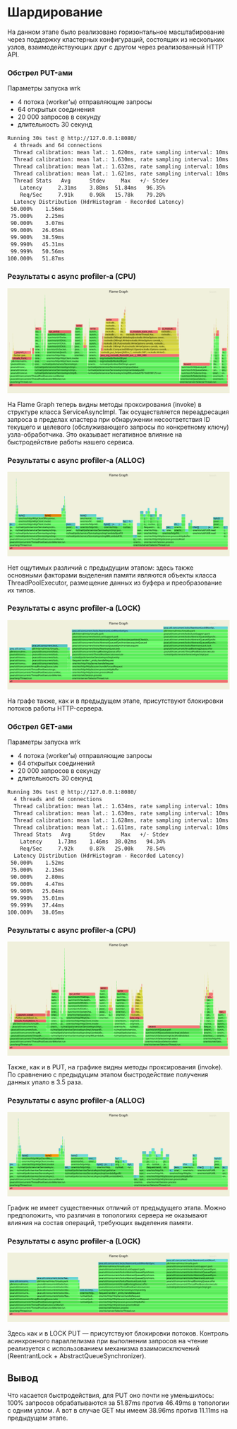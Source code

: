# Шардирование

На данном этапе было реализовано горизонтальное масштабирование через поддержку кластерных конфигураций, состоящих из нескольких узлов, взаимодействующих друг с другом через реализованный HTTP API.

### Обстрел PUT-ами

Параметры запуска wrk
- 4 потока (worker'ы) отправляющие запросы
- 64 открытых соединения
- 20 000 запросов в секунду
- длительность 30 секунд

```text
Running 30s test @ http://127.0.0.1:8080/
  4 threads and 64 connections
  Thread calibration: mean lat.: 1.620ms, rate sampling interval: 10ms
  Thread calibration: mean lat.: 1.630ms, rate sampling interval: 10ms
  Thread calibration: mean lat.: 1.632ms, rate sampling interval: 10ms
  Thread calibration: mean lat.: 1.621ms, rate sampling interval: 10ms
  Thread Stats   Avg      Stdev     Max   +/- Stdev
    Latency     2.31ms    3.88ms  51.84ms   96.35%
    Req/Sec     7.91k     0.98k   15.78k    79.28%
  Latency Distribution (HdrHistogram - Recorded Latency)
 50.000%    1.56ms
 75.000%    2.25ms
 90.000%    3.07ms
 99.000%   26.05ms
 99.900%   38.59ms
 99.990%   45.31ms
 99.999%   50.56ms
100.000%   51.87ms 
```

### Результаты с async profiler-а (CPU)
![Результаты с async profiler-а (CPU)](assets/stage_4/async_cpu_put.svg)

На Flame Graph теперь видны методы проксирования (invoke) в структуре класса ServiceAsyncImpl. Так осуществляется переадресация запроса в пределах кластера при обнаружении несоответствия ID текущего и целевого (обслуживающего запросы по конкретному ключу) узла-обработчика. Это оказывает негативное влияние на быстродействие работы нашего сервиса.

### Результаты с async profiler-а (ALLOC)
![Результаты с async profiler-а (ALLOC)](assets/stage_4/async_alloc_put.svg)

Нет ощутимых различий с предыдущим этапом: здесь также основными факторами выделения памяти являются объекты класса ThreadPoolExecutor, размещение данных из буфера и преобразование их типов.

### Результаты с async profiler-a (LOCK)

![Результаты с async profiler-a (LOCK)](assets/stage_4/async_lock_put.svg)

На графе также, как и в предыдущем этапе, присутствуют блокировки потоков работы HTTP-сервера. 

### Обстрел GET-ами

Параметры запуска wrk
- 4 потока (worker'ы) отправляющие запросы
- 64 открытых соединений
- 20 000 запросов в секунду
- длительность 30 секунд

```text
Running 30s test @ http://127.0.0.1:8080/
  4 threads and 64 connections
  Thread calibration: mean lat.: 1.634ms, rate sampling interval: 10ms
  Thread calibration: mean lat.: 1.630ms, rate sampling interval: 10ms
  Thread calibration: mean lat.: 1.628ms, rate sampling interval: 10ms
  Thread calibration: mean lat.: 1.611ms, rate sampling interval: 10ms
  Thread Stats   Avg      Stdev     Max   +/- Stdev
    Latency     1.73ms    1.46ms  38.02ms   94.34%
    Req/Sec     7.92k     0.87k   25.00k    78.54%
  Latency Distribution (HdrHistogram - Recorded Latency)
 50.000%    1.52ms
 75.000%    2.15ms
 90.000%    2.80ms
 99.000%    4.47ms
 99.900%   25.04ms
 99.990%   35.01ms
 99.999%   37.44ms
100.000%   38.05ms
```

### Результаты с async profiler-а (CPU)
![Результаты с async profiler-а (CPU)](assets/stage_4/async_cpu_get.svg)

Также, как и в PUT, на графике видны методы проксирования (invoke). По сравнению с предыдущим этапом быстродействие получения данных упало в 3.5 раза.

### Результаты с async profiler-а (ALLOC)
![Результаты с async profiler-а (ALLOC)](assets/stage_4/async_alloc_get.svg)

График не имеет существенных отличий от предыдущего этапа. Можно предположить, что различия в топологиях сервера не оказывают влияния на состав операций, требующих выделения памяти.

### Результаты с async profiler-a (LOCK)

![Результаты с async profiler-a (LOCK)](assets/stage_4/async_lock_get.svg)

Здесь как и в LOCK PUT — присутствуют блокировки потоков. Контроль асинхронного параллелизма при выполнении запросов на чтение реализуется с использованием механизма взаимоисключений (ReentrantLock + AbstractQueueSynchronizer).

## Вывод

Что касается быстродействия, для PUT оно почти не уменьшилось: 100% запросов обрабатываются за 51.87ms против 46.49ms в топологии с одним узлом. А вот в случае GET мы имеем 38.96ms против 11.11ms на предыдущем этапе.

